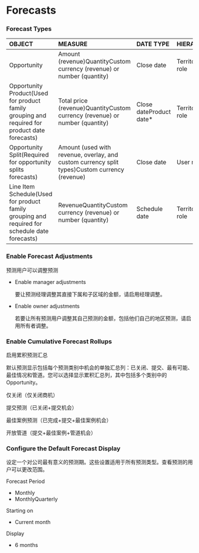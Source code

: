 # Forecasts

### Forecast Types

| OBJECT                                                       | MEASURE                                                      | DATE TYPE               | HIERARCHY           |
| :----------------------------------------------------------- | :----------------------------------------------------------- | :---------------------- | :------------------ |
| Opportunity                                                  | Amount (revenue)QuantityCustom currency (revenue) or number (quantity) | Close date              | TerritoryUser role  |
| Opportunity Product(Used for product family grouping and required for product date forecasts) | Total price (revenue)QuantityCustom currency (revenue) or number (quantity) | Close dateProduct date* | Territory*User role |
| Opportunity Split(Required for opportunity splits forecasts) | Amount (used with revenue, overlay, and custom currency split types)Custom currency (revenue) | Close date              | User role           |
| Line Item Schedule(Used for product family grouping and required for schedule date forecasts) | RevenueQuantityCustom currency (revenue) or number (quantity) | Schedule date           | TerritoryUser role  |

### Enable Forecast Adjustments

预测用户可以调整预测

- Enable manager adjustments

  要让预测经理调整其直接下属和子区域的金额，请启用经理调整。

- Enable owner adjustments

  若要让所有预测用户调整其自己预测的金额，包括他们自己的地区预测，请启用所有者调整。

### Enable Cumulative Forecast Rollups

启用累积预测汇总

默认预测显示包括每个预测类别中机会的单独汇总列：已关闭、提交、最有可能、最佳情况和管道。您可以选择显示累积汇总列，其中包括多个类别中的Opportunity。

仅关闭（仅关闭商机）

提交预测（已关闭+提交机会）

最佳案例预测（已完成+提交+最佳案例机会）

开放管道（提交+最佳案例+管道机会）

### Configure the Default Forecast Display

设定一个对公司最有意义的预测期。这些设置适用于所有预测类型。查看预测的用户可以更改范围。

Forecast Period

- Monthly
- MonthlyQuarterly

Starting on

- Current month

Display

- 6 months
